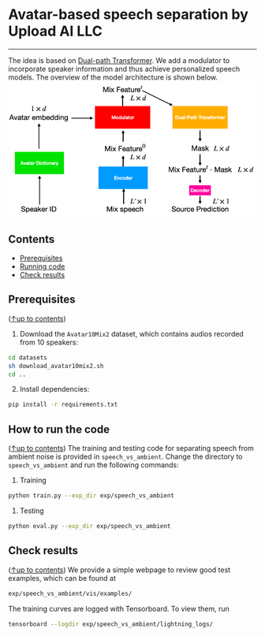 # Avatar-based speech separation by Upload AI LLC

--------------------------------------------------------------------------------

The idea is based on [Dual-path Transformer](https://arxiv.org/abs/2007.13975). We add a modulator to incorporate speaker information and thus achieve personalized speech models. The overview of the model architecture is shown below.
![AvaDPT](doc/overview.png)

## Contents
- [Prerequisites](#prerequisites)
- [Running code](#how-to-run-the-code)
- [Check results](#check-results)

## Prerequisites
([↑up to contents](#contents))
1. Download the `Avatar10Mix2` dataset, which contains audios recorded from 10 speakers:
```bash
cd datasets
sh download_avatar10mix2.sh
cd ..
```
2. Install dependencies:
```bash
pip install -r requirements.txt
```

## How to run the code
([↑up to contents](#contents))
The training and testing code for separating speech from ambient noise is provided in `speech_vs_ambient`.
Change the directory to `speech_vs_ambient` and run the following commands:
1. Training
```bash
python train.py --exp_dir exp/speech_vs_ambient
```
1. Testing
```bash
python eval.py --exp_dir exp/speech_vs_ambient
```

## Check results
([↑up to contents](#contents))
We provide a simple webpage to review good test examples, which can be found at 
```bash
exp/speech_vs_ambient/vis/examples/
```
The training curves are logged with Tensorboard. To view them, run 
```bash
tensorboard --logdir exp/speech_vs_ambient/lightning_logs/
```
